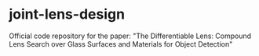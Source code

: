 # joint-lens-design
Official code repository for the paper: "The Differentiable Lens:  Compound Lens Search over Glass Surfaces and Materials for Object Detection"
